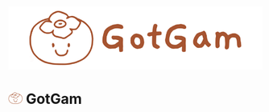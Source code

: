 <p align=center>
    <img src="../img/gotgamlogo.png"  />
</p>

# <img src="../img/gotgamImg.png" style="width: 28px; "/> GotGam